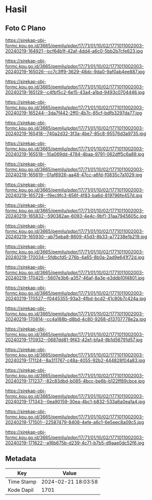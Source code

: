 # Hasil

## Foto C Plano

https://sirekap-obj-formc.kpu.go.id/3665/pemilu/pdpr/17/71/01/10/02/1771011002003-20240219-164921--bcf64b1f-42af-4dd4-a6c0-5bb2b7cfe623.jpg

https://sirekap-obj-formc.kpu.go.id/3665/pemilu/pdpr/17/71/01/10/02/1771011002003-20240219-165026--cc7c3ff9-3629-48dc-9da0-9af0ab4ee887.jpg

https://sirekap-obj-formc.kpu.go.id/3665/pemilu/pdpr/17/71/01/10/02/1771011002003-20240219-165129--c4fbf5c2-6e15-43a4-a1bd-9493c0704446.jpg

https://sirekap-obj-formc.kpu.go.id/3665/pemilu/pdpr/17/71/01/10/02/1771011002003-20240219-165244--3da7f442-2ff0-4b7c-85cf-bdfb3297da77.jpg

https://sirekap-obj-formc.kpu.go.id/3665/pemilu/pdpr/17/71/01/10/02/1771011002003-20240219-165418--740a2d32-3f3a-4be7-85c8-95576d3a9735.jpg

https://sirekap-obj-formc.kpu.go.id/3665/pemilu/pdpr/17/71/01/10/02/1771011002003-20240219-165519--10a069dd-4784-4baa-9791-062dff5c6a89.jpg

https://sirekap-obj-formc.kpu.go.id/3665/pemilu/pdpr/17/71/01/10/02/1771011002003-20240219-165619--01af6926-aa48-47cc-a6fd-f0835c7a1029.jpg

https://sirekap-obj-formc.kpu.go.id/3665/pemilu/pdpr/17/71/01/10/02/1771011002003-20240219-165728--f9ec9fc3-656f-4f83-ba6d-819796fe457d.jpg

https://sirekap-obj-formc.kpu.go.id/3665/pemilu/pdpr/17/71/01/10/02/1771011002003-20240219-165832--590382ae-6093-4e4c-9bf1-31aa7945605c.jpg

https://sirekap-obj-formc.kpu.go.id/3665/pemilu/pdpr/17/71/01/10/02/1771011002003-20240219-165930--ab75eba8-8609-45d3-8b33-a77238e1b219.jpg

https://sirekap-obj-formc.kpu.go.id/3665/pemilu/pdpr/17/71/01/10/02/1771011002003-20240219-170034--5fdbcfd5-276b-4a65-8b0a-2ad9e641f72d.jpg

https://sirekap-obj-formc.kpu.go.id/3665/pemilu/pdpr/17/71/01/10/02/1771011002003-20240219-170425--5607e3b6-a357-46af-8a3e-e3ddb10f4801.jpg

https://sirekap-obj-formc.kpu.go.id/3665/pemilu/pdpr/17/71/01/10/02/1771011002003-20240219-170527--f0445355-93a3-4fbd-bcd2-41c80b7c424a.jpg

https://sirekap-obj-formc.kpu.go.id/3665/pemilu/pdpr/17/71/01/10/02/1771011002003-20240219-170814--cc4a188b-d8bd-4c80-9268-d13707778e2a.jpg

https://sirekap-obj-formc.kpu.go.id/3665/pemilu/pdpr/17/71/01/10/02/1771011002003-20240219-170932--0687dd81-9f43-42e1-bfa4-8b1d56791d57.jpg

https://sirekap-obj-formc.kpu.go.id/3665/pemilu/pdpr/17/71/01/10/02/1771011002003-20240219-171124--8a311767-c48a-4055-92b2-444828f04a83.jpg

https://sirekap-obj-formc.kpu.go.id/3665/pemilu/pdpr/17/71/01/10/02/1771011002003-20240219-171237--82c83dbd-b085-4bcc-be6b-b122ff89cbce.jpg

https://sirekap-obj-formc.kpu.go.id/3665/pemilu/pdpr/17/71/01/10/02/1771011002003-20240219-171343--0ea90159-30ea-4bc1-b832-533a6a0ea1a4.jpg

https://sirekap-obj-formc.kpu.go.id/3665/pemilu/pdpr/17/71/01/10/02/1771011002003-20240219-171501--22587479-8408-4efe-a6c1-6e5eec8a09c5.jpg

https://sirekap-obj-formc.kpu.go.id/3665/pemilu/pdpr/17/71/01/10/02/1771011002003-20240219-171622--a16b675b-d239-4c71-b7b5-d9aae0dc52f6.jpg


## Metadata

| Key        | Value               |
| ---------- | ------------------- |
| Time Stamp | 2024-02-21 18:03:58 |
| Kode Dapil | 1701                |



